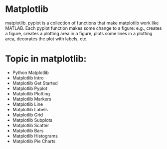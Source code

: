 # Matplotlib

matplotlib. pyplot is a collection of functions that make matplotlib work like MATLAB. Each pyplot function makes some change to a figure: e.g., creates a figure, creates a plotting area in a figure, plots some lines in a plotting area, decorates the plot with labels, etc.

# Topic in matplotlib:
- Python Matplotlib
- Matplotlib Intro
- Matplotlib Get Started
- Matplotlib Pyplot
- Matplotlib Plotting
- Matplotlib Markers
- Matplotlib Line
- Matplotlib Labels
- Matplotlib Grid
- Matplotlib Subplots
- Matplotlib Scatter
- Matplotlib Bars
- Matplotlib Histograms
- Matplotlib Pie Charts
